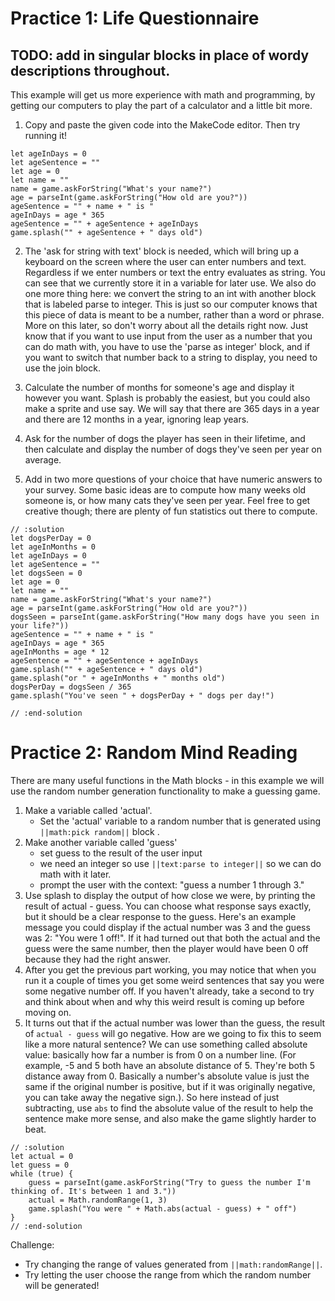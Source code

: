 # Practice 1: Life Questionnaire

## TODO: add in singular blocks in place of wordy descriptions throughout.

This example will get us more experience with math and programming, by getting our computers to play the part of a calculator and a little bit more.

1. Copy and paste the given code into the MakeCode editor. Then try running it!

```blocks
let ageInDays = 0
let ageSentence = ""
let age = 0
let name = ""
name = game.askForString("What's your name?")
age = parseInt(game.askForString("How old are you?"))
ageSentence = "" + name + " is "
ageInDays = age * 365
ageSentence = "" + ageSentence + ageInDays
game.splash("" + ageSentence + " days old")
```

2. The 'ask for string with text' block is needed, which will bring up a keyboard on the screen where the user can enter numbers and text. Regardless if we enter numbers or text the entry evaluates as string. You can see that we currently store it in a variable for later use. We also do one more thing here: we convert the string to an int with another block that is labeled parse to integer. This is just so our computer knows that this piece of data is meant to be a number, rather than a word or phrase. More on this later, so don't worry about all the details right now. Just know that if you want to use input from the user as a number that you can do math with, you have to use the 'parse as integer' block, and if you want to switch that number back to a string to display, you need to use the join block.

3. Calculate the number of months for someone's age and display it however you want. Splash is probably the easiest, but you could also make a sprite and use say. We will say that there are 365 days in a year and there are 12 months in a year, ignoring leap years.

4. Ask for the number of dogs the player has seen in their lifetime, and then calculate and display the number of dogs they've seen per year on average.

5. Add in two more questions of your choice that have numeric answers to your survey. Some basic ideas are to compute how many weeks old someone is, or how many cats they've seen per year. Feel free to get creative though; there are plenty of fun statistics out there to compute.

```blocks
// :solution
let dogsPerDay = 0
let ageInMonths = 0
let ageInDays = 0
let ageSentence = ""
let dogsSeen = 0
let age = 0
let name = ""
name = game.askForString("What's your name?")
age = parseInt(game.askForString("How old are you?"))
dogsSeen = parseInt(game.askForString("How many dogs have you seen in your life?"))
ageSentence = "" + name + " is "
ageInDays = age * 365
ageInMonths = age * 12
ageSentence = "" + ageSentence + ageInDays
game.splash("" + ageSentence + " days old")
game.splash("or " + ageInMonths + " months old")
dogsPerDay = dogsSeen / 365
game.splash("You've seen " + dogsPerDay + " dogs per day!")

// :end-solution
```

# Practice 2: Random Mind Reading

There are many useful functions in the  Math blocks - in this example we will use the random number generation functionality to make a guessing game.

1. Make a variable called 'actual'.  
    - Set the 'actual' variable to a random number that is generated using  ``||math:pick random||`` block .
2. Make another variable called 'guess'
    - set guess to the result of the user input
    - we need an integer so use ``||text:parse to integer||`` so we can do math with it later. 
    -  prompt the user with the context: "guess a number 1 through 3." 
3. Use splash to display the output of how close we were, by printing the result of actual - guess.  You can choose what response says exactly, but it should be a clear response to the guess. Here's an example message you could display if the actual number was 3 and the guess was 2: "You were 1 off!". If it had turned out that both the actual and the guess were the same number, then the player would have been 0 off because they had the right answer.
4. After you get the previous part working, you may notice that when you run it a couple of times you get some weird sentences that say you were some negative number off.  If you haven't already, take a second to try and think about when and why this weird result is coming up before moving on.
5. It turns out that if the actual number was lower than the guess, the result of `actual - guess` will go negative. How are we going to fix this to seem like a more natural sentence? We can use something called absolute value: basically how far a number is from 0 on a number line. (For example, -5 and 5 both have an absolute distance of 5. They're both 5 distance away from 0. Basically a number's absolute value is just the same if the original number is positive, but if it was originally negative, you can take away the negative sign.).  So here instead of just subtracting, use `abs` to find the absolute value of the result to help the sentence make more sense, and also make the game slightly harder to beat.

```blocks
// :solution
let actual = 0
let guess = 0
while (true) {
    guess = parseInt(game.askForString("Try to guess the number I'm thinking of. It's between 1 and 3."))
    actual = Math.randomRange(1, 3)
    game.splash("You were " + Math.abs(actual - guess) + " off")
}
// :end-solution
```

Challenge: 
* Try changing the range of values generated from ``||math:randomRange||``.
* Try letting the user choose the range from which the random number will be generated!
